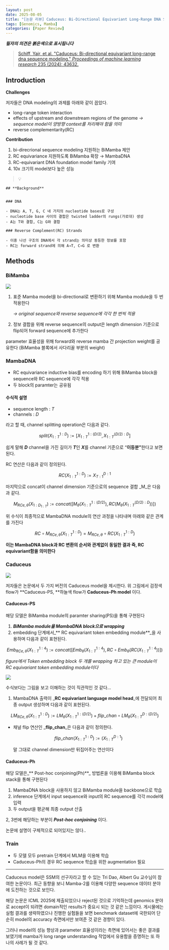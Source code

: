 ```yaml
---
layout: post
date: 2025-08-05
title: "[논문 리뷰] Caduceus: Bi-Directional Equivariant Long-Range DNA Sequence Modeling"
tags: [Genomics, Mamba]
categories: [Paper Review]
---
```


<span class="notion-red">_**필자의 의견은 붉은색으로 표시됩니다**_</span>


> [Schiff, Yair, et al. "Caduceus: Bi-directional equivariant long-range dna sequence modeling." ](https://pmc.ncbi.nlm.nih.gov/articles/PMC12189541/)[_Proceedings of machine learning research_](https://pmc.ncbi.nlm.nih.gov/articles/PMC12189541/)[ 235 (2024): 43632.](https://pmc.ncbi.nlm.nih.gov/articles/PMC12189541/)



## Introduction


**Challenges**


저자들은 DNA modeling의 과제를 아래와 같이 꼽았다.

- long-range token interaction
- effects of upstream and downstream regions of the genome 
_→ sequence model이 양방향 context를 처리해야 함을 의미_
- reverse complementarity(RC)

**Contribution**

1. bi-direcrional sequence modeling 지원하는 BiMamba 제안
1. RC equivariance 지원하도록 BiMamba 확장 → MambaDNA
1. RC-equivariant DNA foundation model family 기여
1. 10x 크기의 model보다 높은 성능

> 💡 


	## **Background**


	### DNA

	- DNA는 A, T, G, C 네 가지의 nucleotide bases로 구성
	- nucleotide base 사이의 결합은 twisted ladder의 rungs(가로대) 생성
	- A는 T와 결합, C는 G와 결합

	### Reverse Complement(RC) Strands

	- 이중 나선 구조의 DNA에서 각 strand는 의미상 동등한 정보를 포함
	- RC는 forward strand에 의해 A→T, C→G 로 변환


## Methods



### BiMamba


![](https://prod-files-secure.s3.us-west-2.amazonaws.com/542b861c-36a8-4051-84e5-8804b6728dba/2c247d59-7815-4980-99f0-8f0d21f445a7/image.png?X-Amz-Algorithm=AWS4-HMAC-SHA256&X-Amz-Content-Sha256=UNSIGNED-PAYLOAD&X-Amz-Credential=ASIAZI2LB466UJKXXO7K%2F20250924%2Fus-west-2%2Fs3%2Faws4_request&X-Amz-Date=20250924T100131Z&X-Amz-Expires=3600&X-Amz-Security-Token=IQoJb3JpZ2luX2VjENL%2F%2F%2F%2F%2F%2F%2F%2F%2F%2FwEaCXVzLXdlc3QtMiJGMEQCIBwEc09Hi1G8qdZYMOINPu0eYL7EZxijakVBctkvkGjUAiBmi579cBRjCkoDo0jH%2BeTu6XQdYnYVRr%2FIS%2Be2wrqlCir%2FAwhbEAAaDDYzNzQyMzE4MzgwNSIMJEeCOZWaIkpY3oktKtwDfGtqTVFxrASVeV%2FyHx8OhjNBxfW5nn7fskFhTiCKMOCP%2F81DH62kdysNvHzr1d1MEYr%2F30enHzbO6R0Ada5mamc7P3VV18oCKkrDahZYwKLBxPjs%2B%2B4%2B%2BOAwrm%2FR3%2BKMGZ6Do%2F9B%2BCTKBVdNYZaepJjGAI5oRmlyPQe5Lvnsq8yWGJydl3i59dPxa9ygL0KFMTO88oehQotz7WeqmWGIuEDKDOdfKmT0AxEDGMOhusMsxVTGQtdSy94cRrLXknwzKv0KXBikaJOQKeQq%2BsOUt1DqdlHTC6BqnlzesvOB68PwPuR33NXRw2qLapgIHW%2BKHshWabdg5XIycOPaHUZeI7n0hEPs8G7Ye3hNTw0gMzIjHz5zl9WFwrRHjquSssPHg3oAR19mZM2HZQkAiRjvUwVNxNcBsQaESucczCXt2UHvQ%2BD%2Bl%2FyUnG%2F9SCU2iM6VhPj7yKxIMsYcvYE7xS3eCifjCDaIGWXsBAngh8zORBoWaW9MgKg32R3BYmSoM80jbL%2BeE9OY54cQ4b931ydSLb7h9F%2FdLjopYg8Io8zKkkEKSudocsjtwjpYscIq4r%2B3hqSchK7SYjyZNBmfnMMia9ghOMV%2FTKnErZD9qxqGTmHEYrVb2jjCcK0WbGIw1vjOxgY6pgEbIX3wo%2F6D4TxBqKSRMA97p2%2FMmbx4%2FNoSZl7q6h1kEkhJWwYZktKIYj6yOAdqPEKVd4QPwBke2E4Yim87qukA2Bn%2BjHSherus73sXC1BuyS91fiiOf8qtD%2F6axIawVgVr6JRJxOF0kCV1f5V8bLCDa4qOIm7sk8mUiRxpNLfxgNTiajK%2F5146z432URpvpRruiCI7J3vXOpeutkA8%2FCX2pWZ2lXFX&X-Amz-Signature=fa6fc682598c69a96cbf2aa77599972259fda39bfcfe62692a56a21fa790bfd6&X-Amz-SignedHeaders=host&x-amz-checksum-mode=ENABLED&x-id=GetObject)

1. 표준 Mamba model을 bi-directional로 변환하기 위해 Mamba module을 두 번 적용한다

	_→ original sequence와 reverse sequence에 각각 한 번씩 적용_

1. 정보 결합을 위해 reverse sequence의 output은 length dimension 기준으로 flip되어 forward sequence에 추가한다

parameter 효율성을 위해 forward와 reverse mamba 간 projection weight를 공유한다 (BiMamba 블록에서 사다리꼴 부분의 weight)



### MambaDNA

- RC equivariance inductive bias를 encoding 하기 위해 BiMamba block을 sequence와 RC sequence에 각각 적용
- 두 block의 paramter는 공유됨


#### 수식적 설명

- sequence length : _T_
- channels : _D_

라고 할 때,  channel splitting operation은 다음과 같다.


$$
split(X^{1:D}_{1:T}):=[X^{1:(D/2)}_{1:T},X^{(D/2):D}_{1:T}]
$$


<span class="notion-red">쉽게 말해 </span><span class="notion-red">_**D**_</span><span class="notion-red"> channel을 가진 길이가 </span><span class="notion-red">_**T**_</span><span class="notion-red">인 </span><span class="notion-red">_**X**_</span><span class="notion-red">를 channel 기준으로 “</span><span class="notion-red">**이등분”**</span><span class="notion-red">한다고 보면 된다.</span>


RC 연산은 다음과 같이 정의된다.


$$
RC(X^{1:D}_{1:T}):=X^{D:1}_{T:1}
$$


마지막으로 concat이 channel dimension 기준으로의 sequence 결합 _M_은 다음과 같다.


$$
M_{RCe,\theta}(X_{1:D_{1:T}}):=concat([M_{\theta}(X^{1:(D/2)}_{1:T}),RC(M_{\theta}(X^{(D/2):D}_{1:T}))])
$$


위 수식이 최종적으로 MambaDNA module의 연산 과정을 나타내며 아래와 같은 관계를 가진다


$$
RC\circ M_{RCe,\theta}(X^{1:D}_{1:T}) = M_{RCe,\theta} \circ RC(X^{1:D}_{1:T})
$$


**이는 MambaDNA block과 RC 변환의 순서와 관계없이 동일한 결과 즉, RC equivariant함을 의미한다**



### Caduceus


![](https://prod-files-secure.s3.us-west-2.amazonaws.com/542b861c-36a8-4051-84e5-8804b6728dba/f94a60d7-8145-473b-aef9-7c68d3ec604a/image.png?X-Amz-Algorithm=AWS4-HMAC-SHA256&X-Amz-Content-Sha256=UNSIGNED-PAYLOAD&X-Amz-Credential=ASIAZI2LB466UJKXXO7K%2F20250924%2Fus-west-2%2Fs3%2Faws4_request&X-Amz-Date=20250924T100131Z&X-Amz-Expires=3600&X-Amz-Security-Token=IQoJb3JpZ2luX2VjENL%2F%2F%2F%2F%2F%2F%2F%2F%2F%2FwEaCXVzLXdlc3QtMiJGMEQCIBwEc09Hi1G8qdZYMOINPu0eYL7EZxijakVBctkvkGjUAiBmi579cBRjCkoDo0jH%2BeTu6XQdYnYVRr%2FIS%2Be2wrqlCir%2FAwhbEAAaDDYzNzQyMzE4MzgwNSIMJEeCOZWaIkpY3oktKtwDfGtqTVFxrASVeV%2FyHx8OhjNBxfW5nn7fskFhTiCKMOCP%2F81DH62kdysNvHzr1d1MEYr%2F30enHzbO6R0Ada5mamc7P3VV18oCKkrDahZYwKLBxPjs%2B%2B4%2B%2BOAwrm%2FR3%2BKMGZ6Do%2F9B%2BCTKBVdNYZaepJjGAI5oRmlyPQe5Lvnsq8yWGJydl3i59dPxa9ygL0KFMTO88oehQotz7WeqmWGIuEDKDOdfKmT0AxEDGMOhusMsxVTGQtdSy94cRrLXknwzKv0KXBikaJOQKeQq%2BsOUt1DqdlHTC6BqnlzesvOB68PwPuR33NXRw2qLapgIHW%2BKHshWabdg5XIycOPaHUZeI7n0hEPs8G7Ye3hNTw0gMzIjHz5zl9WFwrRHjquSssPHg3oAR19mZM2HZQkAiRjvUwVNxNcBsQaESucczCXt2UHvQ%2BD%2Bl%2FyUnG%2F9SCU2iM6VhPj7yKxIMsYcvYE7xS3eCifjCDaIGWXsBAngh8zORBoWaW9MgKg32R3BYmSoM80jbL%2BeE9OY54cQ4b931ydSLb7h9F%2FdLjopYg8Io8zKkkEKSudocsjtwjpYscIq4r%2B3hqSchK7SYjyZNBmfnMMia9ghOMV%2FTKnErZD9qxqGTmHEYrVb2jjCcK0WbGIw1vjOxgY6pgEbIX3wo%2F6D4TxBqKSRMA97p2%2FMmbx4%2FNoSZl7q6h1kEkhJWwYZktKIYj6yOAdqPEKVd4QPwBke2E4Yim87qukA2Bn%2BjHSherus73sXC1BuyS91fiiOf8qtD%2F6axIawVgVr6JRJxOF0kCV1f5V8bLCDa4qOIm7sk8mUiRxpNLfxgNTiajK%2F5146z432URpvpRruiCI7J3vXOpeutkA8%2FCX2pWZ2lXFX&X-Amz-Signature=33a2abd7c86e2482fbd75125839e84570cae53f8c988e7a0471af66433417240&X-Amz-SignedHeaders=host&x-amz-checksum-mode=ENABLED&x-id=GetObject)


저자들은 논문에서 두 가지 버전의 Caduceus model을 제시한다. 위 그림에서 검정색 flow가 **Caduceus-PS, **하늘색 flow가 **Caduceus-Ph model** 이다.



#### Caduceus-PS


해당 모델은 BiMamba module의 paramter sharing(PS)을 통해 구현된다

1. _**BiMamba module을 MambaDNA block으로 wrapping**_
1. embedding 단계에서_** RC equivariant token embedding module**_을 사용하며 다음과 같이 표현된다.

$$
Emb_{RCe,\theta}(X^{1:4}_{1:T}):=concat([Emb_{\theta}(X^{1:4}_{1:T}),RC \circ Emb_{\theta}(RC(X^{1:4}_{1:T}))])
$$


_figure에서 Token embedding block 두 개를 wrapping 하고 있는 큰 module이 RC equivariant token embedding module이다_


![](https://prod-files-secure.s3.us-west-2.amazonaws.com/542b861c-36a8-4051-84e5-8804b6728dba/b175e4da-71eb-4e91-8c23-a06dabe673c9/image.png?X-Amz-Algorithm=AWS4-HMAC-SHA256&X-Amz-Content-Sha256=UNSIGNED-PAYLOAD&X-Amz-Credential=ASIAZI2LB466UJKXXO7K%2F20250924%2Fus-west-2%2Fs3%2Faws4_request&X-Amz-Date=20250924T100131Z&X-Amz-Expires=3600&X-Amz-Security-Token=IQoJb3JpZ2luX2VjENL%2F%2F%2F%2F%2F%2F%2F%2F%2F%2FwEaCXVzLXdlc3QtMiJGMEQCIBwEc09Hi1G8qdZYMOINPu0eYL7EZxijakVBctkvkGjUAiBmi579cBRjCkoDo0jH%2BeTu6XQdYnYVRr%2FIS%2Be2wrqlCir%2FAwhbEAAaDDYzNzQyMzE4MzgwNSIMJEeCOZWaIkpY3oktKtwDfGtqTVFxrASVeV%2FyHx8OhjNBxfW5nn7fskFhTiCKMOCP%2F81DH62kdysNvHzr1d1MEYr%2F30enHzbO6R0Ada5mamc7P3VV18oCKkrDahZYwKLBxPjs%2B%2B4%2B%2BOAwrm%2FR3%2BKMGZ6Do%2F9B%2BCTKBVdNYZaepJjGAI5oRmlyPQe5Lvnsq8yWGJydl3i59dPxa9ygL0KFMTO88oehQotz7WeqmWGIuEDKDOdfKmT0AxEDGMOhusMsxVTGQtdSy94cRrLXknwzKv0KXBikaJOQKeQq%2BsOUt1DqdlHTC6BqnlzesvOB68PwPuR33NXRw2qLapgIHW%2BKHshWabdg5XIycOPaHUZeI7n0hEPs8G7Ye3hNTw0gMzIjHz5zl9WFwrRHjquSssPHg3oAR19mZM2HZQkAiRjvUwVNxNcBsQaESucczCXt2UHvQ%2BD%2Bl%2FyUnG%2F9SCU2iM6VhPj7yKxIMsYcvYE7xS3eCifjCDaIGWXsBAngh8zORBoWaW9MgKg32R3BYmSoM80jbL%2BeE9OY54cQ4b931ydSLb7h9F%2FdLjopYg8Io8zKkkEKSudocsjtwjpYscIq4r%2B3hqSchK7SYjyZNBmfnMMia9ghOMV%2FTKnErZD9qxqGTmHEYrVb2jjCcK0WbGIw1vjOxgY6pgEbIX3wo%2F6D4TxBqKSRMA97p2%2FMmbx4%2FNoSZl7q6h1kEkhJWwYZktKIYj6yOAdqPEKVd4QPwBke2E4Yim87qukA2Bn%2BjHSherus73sXC1BuyS91fiiOf8qtD%2F6axIawVgVr6JRJxOF0kCV1f5V8bLCDa4qOIm7sk8mUiRxpNLfxgNTiajK%2F5146z432URpvpRruiCI7J3vXOpeutkA8%2FCX2pWZ2lXFX&X-Amz-Signature=acb8d76ea66c100c8c0bce75a30ad0e708f3d2c0d43253d53743932c59859b43&X-Amz-SignedHeaders=host&x-amz-checksum-mode=ENABLED&x-id=GetObject)


<span class="notion-red">수식보다는 그림을 보고 이해하는 것이 직관적인 것 같다…</span>

1. MambaDNA 출력이 _**RC equivariant language model head**_에 전달되어 최종 output 생성하며 다음과 같이 표현된다.

$$
LM_{RCe,\theta}(X^{1:D}_{1:T}):= LM_{\theta}(X^{1:(D/2)}_{1:T})+flip\_chan\circ LM_{\theta}(X^{D:(D/2)}_{1:T})
$$

- 채널 flip 연산인 _**flip\_chan**_은 다음과 같이 정의한다.

	$$
	flip\_chan(X^{1:D}_{1:T}):=(X^{D:1}_{1:T})
	$$


	말 그대로 channel dimension만 뒤집어주는 연산이다



#### Caduceus-Ph


해당 모델은_** Post-hoc conjoining(Ph)**_ 방법론을 이용해 BiMamba block stack을 통해 구현된다

1. MambaDNA block을 사용하지 않고 BiMamba module을 backbone으로 학습
1. inference 단계에서 input sequence와 input의 RC sequence를 각각 model에 입력
1. 두 output을 평균해 최종 output 산출

2, 3번에 해당하는 부분이 _**Post-hoc conjoining**_ 이다.


<span class="notion-red">논문에 설명이 구체적으로 되어있지는 않다..</span>



### Train

- 두 모델 모두 pretrain 단계에서 MLM을 이용해 학습
- Caduceus-Ph의 경우 RC sequence 학습을 위한 augmentation 필요

---


<span class="notion-red">Caduceus model은 SSM의 선구자라고 할 수 있는 Tri Dao, Albert Gu 교수님이 참여한 논문이다. 최근 동향을 보니 Mamba-2를 이용해 다양한 sequence 데이터 분야에 도전하는 것으로 보인다.</span>


<span class="notion-red">해당 논문은 ICML 2025에 제출되었으나 reject된 것으로 기억하는데 genomics 분야로 accept이 되려면 domain적인 results가 중요시 되는 것 같은 느낌이다. 게시물에는 실험 결과를 생략하였으나 진행한 실험들을 보면 benchmark dataset에 국한되어 단순히 model의 accuracy 측면에서만 보여준 것 같은 경향이 있다.</span>


<span class="notion-red">그러나 model의 성능 향상과 parameter 효율성이라는 측면에 있어서는 좋은 결과를 보였기에 mamba가 long range understanding 작업에서 유용함을 증명하는 또 하나의 사례가 될 것 같다.</span>

